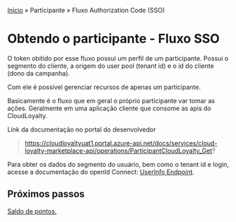 [Início](/readme.md) &raquo; Participante &raquo; Fluxo Authorization Code (SSO)

# Obtendo o participante - Fluxo SSO

O token obitido por esse fluxo possui um perfil de um participante.
Possui o segmento do cliente, a origem do user pool (tenant id) e o id do cliente (dono da campanha).

Com ele é possível gerenciar recursos de apenas um participante.

Basicamente é o fluxo que em geral o próprio participante var tomar as ações. Geralmente em uma aplicação cliente que consome as apis do CloudLoyalty.

Link da documentação no portal do desenvolvedor

> https://cloudloyaltyuat1.portal.azure-api.net/docs/services/cloud-loyalty-marketplace-api/operations/ParticipantCloudLoyalty_Get?

Para obter os dados do segmento do usuário, bem como o tenant id e login, acesse a documentação do openId Connect:
[UserInfo Endpoint](/auth/cognito/well-known.md).

## Próximos passos

[Saldo de pontos.](/participant/balance.md)
